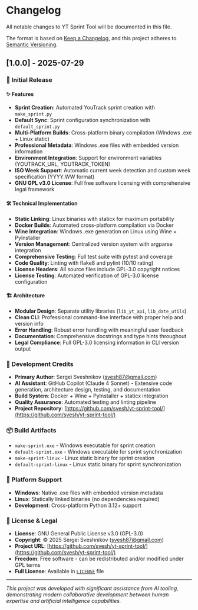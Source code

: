 # Changelog

All notable changes to YT Sprint Tool will be documented in this file.

The format is based on [Keep a Changelog](https://keepachangelog.com/en/1.0.0/),
and this project adheres to [Semantic Versioning](https://semver.org/spec/v2.0.0.html).

## [1.0.0] - 2025-07-29

### 🚀 Initial Release

#### ✨ Features

- **Sprint Creation**: Automated YouTrack sprint creation with `make_sprint.py`
- **Default Sync**: Sprint configuration synchronization with `default_sprint.py`
- **Multi-Platform Builds**: Cross-platform binary compilation (Windows .exe + Linux static)
- **Professional Metadata**: Windows .exe files with embedded version information
- **Environment Integration**: Support for environment variables (YOUTRACK_URL, YOUTRACK_TOKEN)
- **ISO Week Support**: Automatic current week detection and custom week specification (YYYY.WW format)
- **GNU GPL v3.0 License**: Full free software licensing with comprehensive legal framework

#### 🛠️ Technical Implementation

- **Static Linking**: Linux binaries with staticx for maximum portability
- **Docker Builds**: Automated cross-platform compilation via Docker
- **Wine Integration**: Windows .exe generation on Linux using Wine + PyInstaller
- **Version Management**: Centralized version system with argparse integration
- **Comprehensive Testing**: Full test suite with pytest and coverage
- **Code Quality**: Linting with flake8 and pylint (10/10 rating)
- **License Headers**: All source files include GPL-3.0 copyright notices
- **License Testing**: Automated verification of GPL-3.0 license configuration

#### 🏗️ Architecture

- **Modular Design**: Separate utility libraries (`lib_yt_api`, `lib_date_utils`)
- **Clean CLI**: Professional command-line interface with proper help and version info
- **Error Handling**: Robust error handling with meaningful user feedback
- **Documentation**: Comprehensive docstrings and type hints throughout
- **Legal Compliance**: Full GPL-3.0 licensing information in CLI version output

### 🤖 Development Credits

- **Primary Author**: Sergei Sveshnikov ([svesh87@gmail.com](mailto:svesh87@gmail.com))
- **AI Assistant**: GitHub Copilot (Claude 4 Sonnet) - Extensive code generation, architecture design, testing, and documentation
- **Build System**: Docker + Wine + PyInstaller + staticx integration
- **Quality Assurance**: Automated testing and linting pipeline
- **Project Repository**: [https://github.com/svesh/yt-sprint-tool/](https://github.com/svesh/yt-sprint-tool/)

### 📦 Build Artifacts

- `make-sprint.exe` - Windows executable for sprint creation
- `default-sprint.exe` - Windows executable for sprint synchronization  
- `make-sprint-linux` - Linux static binary for sprint creation
- `default-sprint-linux` - Linux static binary for sprint synchronization

### 🎯 Platform Support

- **Windows**: Native .exe files with embedded version metadata
- **Linux**: Statically linked binaries (no dependencies required)
- **Development**: Cross-platform Python 3.12+ support

### 📄 License & Legal

- **License**: GNU General Public License v3.0 (GPL-3.0)
- **Copyright**: © 2025 Sergei Sveshnikov ([svesh87@gmail.com](mailto:svesh87@gmail.com))
- **Project URL**: [https://github.com/svesh/yt-sprint-tool/](https://github.com/svesh/yt-sprint-tool/)
- **Freedom**: Free software - can be redistributed and/or modified under GPL terms
- **Full License**: Available in [`LICENSE`](LICENSE) file

---

*This project was developed with significant assistance from AI tooling, demonstrating modern collaborative development between human expertise and artificial intelligence capabilities.*
